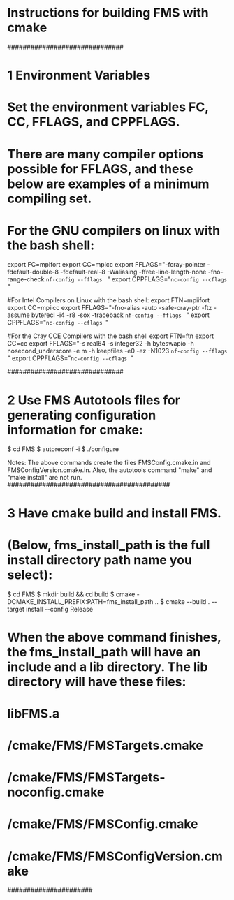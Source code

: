 # Instructions for building FMS with cmake
##############################
# 1 Environment Variables
# Set the environment variables FC, CC, FFLAGS, and CPPFLAGS.
# There are many compiler options possible for FFLAGS, and these below are examples of a minimum compiling set.

# For the GNU compilers on linux with the bash shell:
export FC=mpifort
export CC=mpicc
export FFLAGS="-fcray-pointer -fdefault-double-8 -fdefault-real-8 -Waliasing -ffree-line-length-none -fno-range-check `nf-config --fflags ` "
export CPPFLAGS="`nc-config --cflags `"


#For Intel Compilers on Linux with the bash shell:
export FTN=mpiifort
export CC=mpiicc
export FFLAGS="-fno-alias -auto -safe-cray-ptr -ftz -assume byterecl -i4 -r8 -sox -traceback  `nf-config --fflags ` "
export CPPFLAGS="`nc-config --cflags `"

#For the Cray CCE Compilers with the bash shell
export FTN=ftn
export CC=cc
export FFLAGS="-s real64 -s integer32 -h byteswapio -h nosecond_underscore -e m -h keepfiles -e0 -ez -N1023 `nf-config --fflags ` "
export CPPFLAGS="`nc-config --cflags `"

##############################
# 2 Use FMS Autotools files for generating configuration information for cmake:

$ cd FMS
$ autoreconf -i
$ ./configure

Notes: The above commands create the files FMSConfig.cmake.in and FMSConfigVersion.cmake.in. Also, the autotools
command "make" and "make install" are not run.
##########################################
# 3 Have cmake build and install FMS.
# (Below, fms_install_path is the full install directory path name  you select):

$ cd FMS
$ mkdir build && cd build
$ cmake -DCMAKE_INSTALL_PREFIX:PATH=fms_install_path ..
$ cmake --build . --target install --config Release

# When the above command finishes, the fms_install_path will have an include and a lib directory. The lib directory will have these files:
#     libFMS.a
#     /cmake/FMS/FMSTargets.cmake
#     /cmake/FMS/FMSTargets-noconfig.cmake
#     /cmake/FMS/FMSConfig.cmake
#     /cmake/FMS/FMSConfigVersion.cmake
######################
